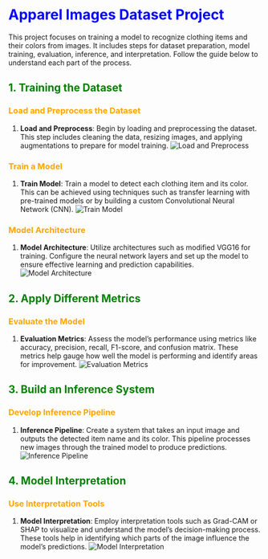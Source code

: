 
# <span style="color:blue">Apparel Images Dataset Project</span>

This project focuses on training a model to recognize clothing items and their colors from images. It includes steps for dataset preparation, model training, evaluation, inference, and interpretation. Follow the guide below to understand each part of the process.

## <span style="color:green">1. Training the Dataset</span>

### <span style="color:orange">Load and Preprocess the Dataset</span>
1. **Load and Preprocess**: Begin by loading and preprocessing the dataset. This step includes cleaning the data, resizing images, and applying augmentations to prepare for model training.
![Load and Preprocess](https://cdn.prod.website-files.com/5d7b77b063a9066d83e1209c/627d12514852e122009eb71d_616b66004c27f02e81330769_data-training-needs-cover%2520(1).png)

### <span style="color:orange">Train a Model</span>
1. **Train Model**: Train a model to detect each clothing item and its color. This can be achieved using techniques such as transfer learning with pre-trained models or by building a custom Convolutional Neural Network (CNN).
![Train Model](https://miro.medium.com/v2/resize:fit:1120/1*-5wlIFa3hdo-omU4EwZXdA.png)

### <span style="color:orange">Model Architecture</span>
1. **Model Architecture**: Utilize architectures such as modified VGG16 for training. Configure the neural network layers and set up the model to ensure effective learning and prediction capabilities.
![Model Architecture](https://www.researchgate.net/profile/Daegyun-Choi/publication/350828239/figure/fig1/AS:1017585780924416@1619622764106/Architecture-of-the-modified-VGG16-model.ppm)

## <span style="color:green">2. Apply Different Metrics</span>

### <span style="color:orange">Evaluate the Model</span>
1. **Evaluation Metrics**: Assess the model’s performance using metrics like accuracy, precision, recall, F1-score, and confusion matrix. These metrics help gauge how well the model is performing and identify areas for improvement.
![Evaluation Metrics](https://cdn.prod.website-files.com/63119622d2a6edf1d171e0bc/654ccb9e481a6f0784a0f2e0_1*tlrYPZgfX9cc1_RCPHPoJg.png)

## <span style="color:green">3. Build an Inference System</span>

### <span style="color:orange">Develop Inference Pipeline</span>
1. **Inference Pipeline**: Create a system that takes an input image and outputs the detected item name and its color. This pipeline processes new images through the trained model to produce predictions.
![Inference Pipeline](https://www.velebit.ai/images/products/color-api/multi-color-detection.svg)

## <span style="color:green">4. Model Interpretation</span>

### <span style="color:orange">Use Interpretation Tools</span>
1. **Model Interpretation**: Employ interpretation tools such as Grad-CAM or SHAP to visualize and understand the model’s decision-making process. These tools help in identifying which parts of the image influence the model’s predictions.
![Model Interpretation](https://learnopencv.com/wp-content/uploads/2023/12/GradCAM-architecture.png)


